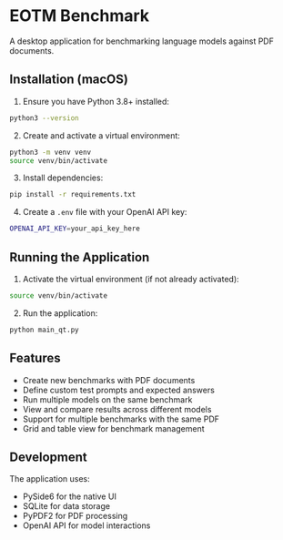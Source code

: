 # EOTM Benchmark

A desktop application for benchmarking language models against PDF documents.

## Installation (macOS)

1. Ensure you have Python 3.8+ installed:
```bash
python3 --version
```

2. Create and activate a virtual environment:
```bash
python3 -m venv venv
source venv/bin/activate
```

3. Install dependencies:
```bash
pip install -r requirements.txt
```

4. Create a `.env` file with your OpenAI API key:
```bash
OPENAI_API_KEY=your_api_key_here
```

## Running the Application

1. Activate the virtual environment (if not already activated):
```bash
source venv/bin/activate
```

2. Run the application:
```bash
python main_qt.py
```

## Features

- Create new benchmarks with PDF documents
- Define custom test prompts and expected answers
- Run multiple models on the same benchmark
- View and compare results across different models
- Support for multiple benchmarks with the same PDF
- Grid and table view for benchmark management

## Development

The application uses:
- PySide6 for the native UI
- SQLite for data storage
- PyPDF2 for PDF processing
- OpenAI API for model interactions
